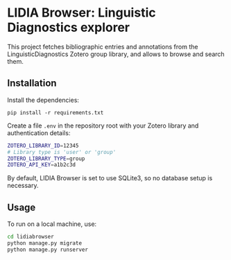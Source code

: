 # LIDIA Browser: Linguistic Diagnostics explorer

This project fetches bibliographic entries and annotations from the LinguisticDiagnostics Zotero group library, and allows to browse and search them.


## Installation

Install the dependencies:

    pip install -r requirements.txt

Create a file `.env` in the repository root with your Zotero library and authentication details:

```sh
ZOTERO_LIBRARY_ID=12345
# Library type is 'user' or 'group'
ZOTERO_LIBRARY_TYPE=group
ZOTERO_API_KEY=a1b2c3d
```

By default, LIDIA Browser is set to use SQLite3, so no database setup is necessary.


## Usage

To run on a local machine, use:

```sh
cd lidiabrowser
python manage.py migrate
python manage.py runserver
```

